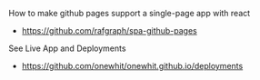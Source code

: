 How to make github pages support a single-page app with react
  - https://github.com/rafgraph/spa-github-pages

See Live App and Deployments
  - https://github.com/onewhit/onewhit.github.io/deployments